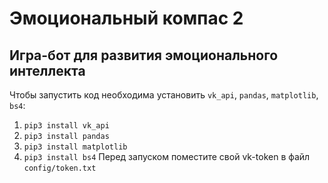 # Эмоциональный компас 2 
## Игра-бот для развития эмоционального интеллекта
Чтобы запустить код необходима установить <code>vk_api</code>, <code>pandas</code>, <code>matplotlib</code>, <code>bs4</code>:
  1. <code>pip3 install vk_api</code>
  2. <code>pip3 install pandas</code>
  3. <code>pip3 install matplotlib</code>
  4. <code>pip3 install bs4</code>
Перед запуском поместите свой vk-token в файл <code>config/token.txt</code>
